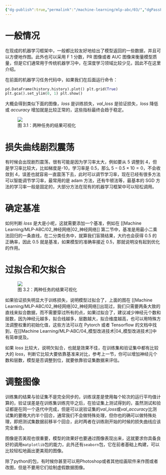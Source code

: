 ```yaml
---
{"dg-publish":true,"permalink":"/machine-learning/mlp-abc/03/","dgPassFrontmatter":true,"created":"2024-01-10T10:29:37.667+08:00"}
---
```


# 一般情况

在现成的机器学习框架中，一般都比较友好地给出了模型返回的一些数据，并且可以方便地作图。此外也可以采用 F 1 分数，PR 图像或者 AUC 图像来衡量模型质量，但是它们通常用于传统机器学习中，在深度学习领域比较少见，因此不在这里介绍。

在前面的机器学习任务代码中，如果我们在后面运行命令：

``` python
pd.DataFrame(history.history).plot() plt.grid(True)
plt.gca().set_ylim(0, 1) plt.show()
```

大概会得到类似下面的图像，$loss$ 是训练损失，$val\_loss$ 是验证损失，$loss$ 降低或 $accuracy$ 增加就是比较正常的，这些指标最终会趋于稳定。

<figure>
<img src="https://s2.loli.net/2023/08/28/TQEfItWzbFSBa4y.jpg"/>
<figcaption>图 3.1：两种任务的结果可视化</figcaption>
</figure>

# 损失曲线剧烈震荡

有时候会出现剧烈震荡，很有可能是因为学习率太大，例如要从 5 调整到 4，但是学习率比较大，比如梯度是-10，学习率是 0.5，那么 $5-0.5×10=0$，不会收敛到 4，误差也就容易一直震荡下去，此时可以调节学习率，现在已经有很多方法可以智能调节学习率，最常用的是 adam 方法，还有牛顿法等，最基本的 SGD 方法的学习率一般是固定的，大部分方法在现有的机器学习框架中可以轻松调用。

# 确定基准

如何判断 $loss$ 是大是小呢，这就需要添加一个基准，例如在 [[Machine Learning/MLP-ABC/02_神经网络\|02_神经网络]] 第二节中，基准是用最小二乘法回归的一条直线，在二分类任务中，就算我们盲猜结果，大约也会获得 0.5 的正确率，因此 0.5 就是基准，如果模型的准确率接近 0.5，那就说明没有起到优化的作用。

# 过拟合和欠拟合

<figure>
<img src="https://s2.loli.net/2023/08/27/QhxLIDJnUZFiMm6.jpg"/>
<figcaption>图 3.2：两种任务的结果可视化</figcaption>
</figure>

如果验证损失明显大于训练损失，说明模型过拟合了，上面的图在 [[Machine Learning/MLP-ABC/02_神经网络\|02_神经网络]]出现过，我们只需要两条大致的直线来拟合数据，而不需要穿过所有的点，如果过拟合了，建议减少神经元个数和层数，因为神经元越多，拟合线越多，层数越大，拟合维度越高，也可以用特殊方法调整权重的初始化值，这些方法可以在 Pytorch 或者 Tensorflow 的文档中找到，在[[Machine Learning/MLP-ABC/04_模型改进技术\|04_模型改进技术]]中有简单提及。

如果 $loss$ 比较大，说明欠拟合，也就是效果不佳，在训练集和验证集中都有比较大的 $loss$，判断它比较大要依靠基准来对比，参考上一节，你可以增加神经元个数和层数，模型是否调整到位，就要依靠验证集数据来评估。

# 调整图像

训练集的结果与验证集不是完全同步的，训练误差是使用每个轮次的运行平均值计算的，验证误差是在训练集训练完毕之后，在验证集上测试得到的，虽然测试和验证都是在同一个迭代中完成，但是可以说验证集的$val\_loss$或$val\_accuracy$比测试集的要晚大约半个回合，通常我们不会做特殊处理，但你也的确可以做特殊处理，即把测试集数据前移半个回合，此时两者在训练刚开始的时候的损失曲线应该完全重合。

图像是否美观也很重要，模型的效果好也要通过图像表现出来，这就要求你具备良好的调用`matplotlib`包的能力，此外还有`seaborn`包，它在前者基础上构建，可以比较轻松地画出更美观的图像。

除了python的包，有时候你甚至可以用Photoshop或者其他绘画软件来作图或者改图，但是不要用它们绘制虚假数据图像。